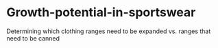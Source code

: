 Growth-potential-in-sportswear
==============================

Determining which clothing ranges need to be expanded vs. ranges that need to be canned
